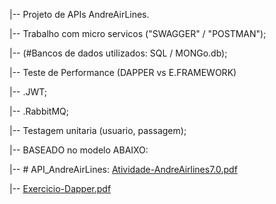 |-- Projeto de APIs AndreAirLines.

|-- Trabalho com micro servicos ("SWAGGER" / "POSTMAN");

|-- (#Bancos de dados utilizados: SQL / MONGo.db);

|-- Teste de Performance (DAPPER vs E.FRAMEWORK)

|-- .JWT;

|-- .RabbitMQ;

|-- Testagem unitaria (usuario, passagem);

|-- BASEADO no modelo ABAIXO:

|-- # API_AndreAirLines: [Atividade-AndreAirlines7.0.pdf](https://github.com/CesarChiodi/API_AndreAirLinesVersion7.0/files/8485572/Atividade-AndreAirlines7.0.pdf)

|-- [Exercicio-Dapper.pdf](https://github.com/CesarChiodi/API_AndreAirLinesVersion4/files/8460121/Exercicio-Dapper.pdf)




